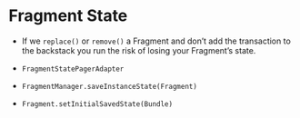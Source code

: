 # Fragment State

- If we `replace()` or `remove()` a Fragment and don’t add the transaction to the backstack you run the risk of losing your Fragment’s state.

- `FragmentStatePagerAdapter`

- `FragmentManager.saveInstanceState(Fragment)`

- `Fragment.setInitialSavedState(Bundle)`
